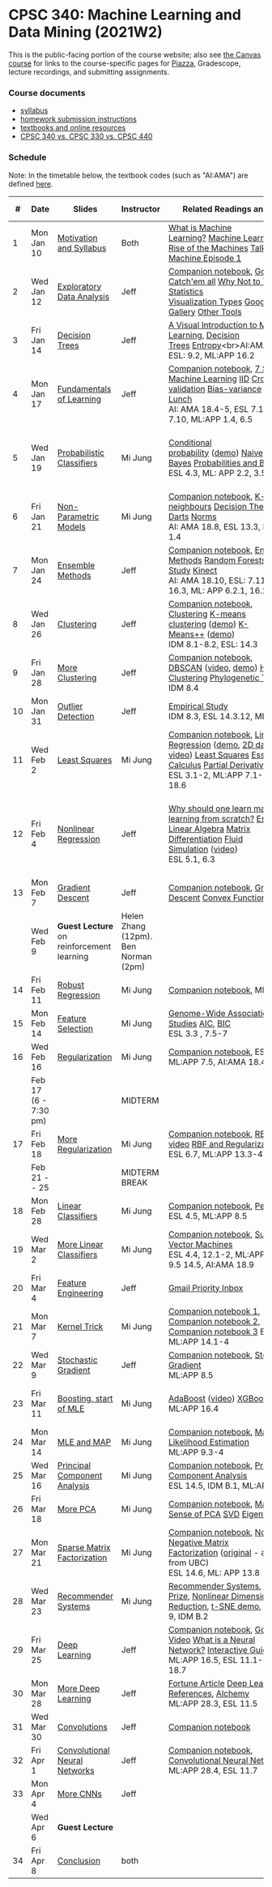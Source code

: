 # CPSC 340: Machine Learning and Data Mining (2021W2)

This is the public-facing portion of the course website; also see [the Canvas course](https://canvas.ubc.ca/courses/83421) for links to the course-specific pages for [Piazza](https://piazza.com/ubc.ca/winterterm22022/cpsc3402012022021w2), Gradescope, lecture recordings, and submitting assignments.

### Course documents

* [syllabus](docs/syllabus.md)
* [homework submission instructions](docs/submissionInstructions.pdf)
* [textbooks and online resources](docs/resources.md)
* [CPSC 340 vs. CPSC 330 vs. CPSC 440](docs/340_330_440.md)

### Schedule

Note: In the timetable below, the textbook codes (such as "AI:AMA") are defined [here](docs/resources.md#textbooks).

| # | Date           | Slides       | Instructor | Related Readings and Links    | Homework and Notes    |
| --|------------ | -------------- | ---- | ----------------------------- | ------------ |
| 1 | Mon Jan 10      | [Motivation and Syllabus](lectures/L1.pdf?raw=1) | Both | [What is Machine Learning?](https://www.youtube.com/watch?v=OokV2AX4TKg) [Machine Learning](https://en.wikipedia.org/wiki/Machine_learning)<br>[Rise of the Machines](http://www.economist.com/news/briefing/21650526-artificial-intelligence-scares-peopleexcessively-so-rise-machines) [Talking Machine Episode 1](https://www.thetalkingmachines.com/episodes/hello-world)       | [a1 posted](https://github.com/UBC-CS/cpsc340-2021w2/raw/main/assignments/a1.zip)   |
| 2 | Wed Jan 12      | [Exploratory Data Analysis](lectures/L2.pdf?raw=1)   | Jeff  | [Companion notebook](notebooks/L02_eda.ipynb), [Gotta Catch'em all](http://datagenetics.com/blog/april32016/index.html) [Why Not to Trust Statistics](https://mathwithbaddrawings.com/2016/07/13/why-not-to-trust-statistics/)<br>[Visualization Types](http://guides.library.duke.edu/datavis/vis_types) [Google Chart Gallery](https://developers.google.com/chart/interactive/docs/gallery?hl=en) [Other Tools](http://selection.datavisualization.ch/)    |     |
| 3 | Fri Jan 14    | [Decision Trees](lectures/L3.pdf?raw=1)    | Jeff   | [A Visual Introduction to Machine Learning](http://www.r2d3.us/visual-intro-to-machine-learning-part-1), [Decision Trees](https://en.wikipedia.org/wiki/Decision_tree_learning) [Entropy](https://en.wikipedia.org/wiki/Entropy_(information_theory))<br>AI:AMA 18.2-3, ESL: 9.2, ML:APP 16.2     | [Big-O Notes](https://www.cs.ubc.ca/~schmidtm/Courses/Notes/bigO.pdf), [Week 1 Tutorials](tutorials/week01)
| 4 | Mon Jan 17  | [Fundamentals of Learning](lectures/L4.pdf?raw=1) | Jeff  |  [Companion notebook](notebooks/L04demo_fundamentals.ipynb), [7 Steps of Machine Learning](https://www.youtube.com/watch?v=nKW8Ndu7Mjw) [IID](https://en.wikipedia.org/wiki/Independent_and_identically_distributed_random_variables) [Cross-validation](https://en.wikipedia.org/wiki/Cross-validation_(statistics)) [Bias-variance](https://en.wikipedia.org/wiki/Bias%E2%80%93variance_tradeoff) [No Free Lunch](http://dml.cs.byu.edu/~cgc/docs/mldm_tools/Reading/LCG.pdf)<br>AI: AMA 18.4-5, ESL 7.1-7.4, 7.10, ML:APP 1.4, 6.5 | [Course Notation Guide](https://www.cs.ubc.ca/~schmidtm/Courses/Notes/notation.pdf)<br>  |
| 5 | Wed Jan 19    | [Probabilistic Classifiers](lectures/L5.pdf?raw=1) | Mi Jung |[Conditional probability](https://en.wikipedia.org/wiki/Conditional_probability) ([demo](http://setosa.io/ev/conditional-probability/)) [Naive Bayes](https://en.wikipedia.org/wiki/Naive_Bayes_classifier) [Probabilities and Battleship](http://datagenetics.com/blog/december32011/index.html)<br>ESL 4.3, ML: APP 2.2, 3.5, 4.1-4.2  | Assignment 1 due<br>[a1 solutions](assignments/a1sol.md)<br>[Probability Notes](https://www.cs.ubc.ca/~schmidtm/Courses/Notes/probability.pdf) [Probability Slides](https://www.cs.ubc.ca/~schmidtm/Courses/Notes/probabilitySlides.pdf) |
| 6 | Fri Jan 21  | [Non-Parametric Models](lectures/L6.pdf?raw=1)   | Mi Jung | [Companion notebook](notebooks/L06demo_dt-knn.ipynb), [K-nearest neighbours](https://en.wikipedia.org/wiki/K-nearest_neighbors_algorithm) [Decision Theory for Darts](http://www.datagenetics.com/blog/january12012/index.html) [Norms](https://en.wikipedia.org/wiki/Norm_(mathematics))<br>AI: AMA 18.8, ESL 13.3, ML:APP 1.4     | [Assignment 2 posted](assignments/a2.zip?raw=1)<br>  [Week 2 Tutorials](tutorials/week02) | 
| 7 | Mon Jan 24  | [Ensemble Methods](lectures/L7.pdf?raw=1) | Jeff | [Companion notebook](notebooks/L07demo_random-forests.ipynb), [Ensemble Methods](https://en.wikipedia.org/wiki/Ensemble_learning) [Random Forests](https://en.wikipedia.org/wiki/Random_forest) [Empirical Study](http://jmlr.org/papers/volume15/delgado14a/delgado14a.pdf) [Kinect](https://www.microsoft.com/en-us/research/wp-content/uploads/2016/02/BodyPartRecognition.pdf)<br>AI: AMA 18.10, ESL: 7.11, 8.2, 15, 16.3, ML: APP 6.2.1, 16.2.5, 16.6  |    |
| 8 | Wed Jan 26    | [Clustering](lectures/L8.pdf?raw=1)    | Jeff | [Companion notebook](notebooks/L08demo_clustering.ipynb), [Clustering](https://en.wikipedia.org/wiki/Cluster_analysis) [K-means clustering](https://en.wikipedia.org/wiki/K-means_clustering) ([demo](https://www.naftaliharris.com/blog/visualizing-k-means-clustering/)) [K-Means++](http://ilpubs.stanford.edu:8090/778/1/2006-13.pdf) ([demo](https://www.youtube.com/watch?v=BIQDlmZDuf8))<br>IDM 8.1-8.2, ESL: 14.3  |     |
| 9 | Fri Jan 28 | [More Clustering](lectures/L9.pdf?raw=1)  |Jeff | [Companion notebook](notebooks/L09demo_dbscan.ipynb), [DBSCAN](https://en.wikipedia.org/wiki/DBSCAN) ([video](https://www.cs.ubc.ca/~schmidtm/Courses/Notes/dbscan.mov), [demo](https://www.naftaliharris.com/blog/visualizing-dbscan-clustering/)) [Hierarchical Clustering](https://en.wikipedia.org/wiki/Hierarchical_clustering) [Phylogenetic Trees](https://en.wikipedia.org/wiki/Phylogenetic_tree)<br>IDM 8.4   |   [Week 3 Tutorials](tutorials/week03) | 
| 10 | Mon Jan 31 <br> | [Outlier Detection](lectures/L10.pdf?raw=1)   |Jeff  | [Empirical Study](https://journals.plos.org/plosone/article?id=10.1371%2Fjournal.pone.0152173)<br>IDM 8.3, ESL 14.3.12, ML:APP 25.5  |    |
| 11 | Wed Feb 2<br> | [Least Squares](lectures/L11.pdf?raw=1)   |Mi Jung | [Companion notebook](notebooks/L11demo_linear-reg.ipynb), [Linear Regression](http://datagenetics.com/blog/august12013/index.html) ([demo](http://setosa.io/ev/ordinary-least-squares-regression/), [2D data](https://www.cs.ubc.ca/~schmidtm/Courses/Notes/linear.mp4), [2D video](https://www.cs.ubc.ca/~schmidtm/Courses/Notes/linear2.mp4)) [Least Squares](https://en.wikipedia.org/wiki/Ordinary_least_squares) [Essence of Calculus](https://www.youtube.com/playlist?list=PLZHQObOWTQDMsr9K-rj53DwVRMYO3t5Yr) [Partial Derivative](https://en.wikipedia.org/wiki/Partial_derivative) [Gradient](https://en.wikipedia.org/wiki/Gradient)<br>ESL 3.1-2, ML:APP 7.1-3, AI:AMA 18.6<br> |  |
| 12 | Fri Feb 4 <br>  | [Nonlinear Regression](lectures/L12.pdf?raw=1) | Jeff| [Why should one learn machine learning from scratch?](https://www.quora.com/Why-should-one-learn-machine-learning-from-scratch-rather-than-just-learning-to-use-the-available-libraries) [Essence of Linear Algebra](https://www.youtube.com/playlist?list=PLZHQObOWTQDPD3MizzM2xVFitgF8hE_ab) [Matrix Differentiation](https://atmos.washington.edu/~dennis/MatrixCalculus.pdf) [Fluid Simulation](http://citeseerx.ist.psu.edu/viewdoc/download?doi=10.1.1.726.8764&rep=rep1&type=pdf) ([video](https://www.youtube.com/watch?v=kGB7Wd9CudA))<br>ESL 5.1, 6.3 | [Linear Algebra Notes](https://www.cs.ubc.ca/~schmidtm/Documents/2009_Notes_LinearAlgebra.pdf)<br>[Linear/Quadratic Gradients](https://www.cs.ubc.ca/~schmidtm/Courses/Notes/linearQuadraticGradients.pdf), [Week 4 Tutorials](tutorials/week04), Assignment 2 due, [Assignment 3 released](assignments/a3.zip?raw=true) |
| 13 | Mon Feb 7 <br>  | [Gradient Descent](lectures/L13.pdf?raw=1)  | Jeff | [Companion notebook](notebooks/L13_grad-descent.ipynb),  [Gradient Descent](https://en.wikipedia.org/wiki/Gradient_descent) [Convex Functions](https://en.wikipedia.org/wiki/Convex_function)    |  [a2 solutions](assignments/a2sol.md)      |
|  | Wed Feb 9 <br> | **Guest Lecture** on reinforcement learning  | Helen Zhang (12pm). Ben Norman (2pm)  |    | [Helen Zhang slides](https://github.com/UBC-CS/CPSC340-2021W2/blob/main/lectures/L15.5a-HelenZhang-RL_Intro-bonus.pdf), [Ben Norman slides](https://github.com/UBC-CS/CPSC340-2021W2/blob/main/lectures/L15.5a-HelenZhang-RL_Intro-bonus.pdf)
| 14 | Fri Feb 11 <br>  | [Robust Regression](lectures/L14.pdf?raw=1)  | Mi Jung   | [Companion notebook](notebooks/L14_loss-basis.ipynb), ML:APP 7.4    |  [Week 5 Tutorials](tutorials/week05)   |
| 15 | Mon Feb 14 <br>  | [Feature Selection](lectures/L15.pdf?raw=1)  | Mi Jung     | [Genome-Wide Association Studies](https://en.wikipedia.org/wiki/Genome-wide_association_study) [AIC](https://en.wikipedia.org/wiki/Akaike_information_criterion), [BIC](https://en.wikipedia.org/wiki/Bayesian_information_criterion)<br>ESL 3.3 , 7.5-7   |  Assignment 3 due <br>[a 3 solutions](https://canvas.ubc.ca/files/17081484/download?download_frd=1)        |
| 16 | Wed Feb 16 <br> | [Regularization](lectures/L16.pdf?raw=1)   | Mi Jung | [Companion notebook](notebooks/L16demo_regularization.ipynb),  ESL 3.4., ML:APP 7.5, AI:AMA 18.4  |   |
|  | Feb 17 (6 - 7:30 pm) <br> |  | MIDTERM | |
| 17 | Fri Feb 18 <br> | [More Regularization](lectures/L17.pdf?raw=1) | Mi Jung  | [Companion notebook](notebooks/L17_more-reg.ipynb),  [RBF video](https://www.cs.ubc.ca/~schmidtm/Courses/Notes/rbf.mp4) [RBF and Regularization video](https://www.cs.ubc.ca/~schmidtm/Courses/Notes/rbf2.mp4)<br>ESL 6.7, ML:APP 13.3-4     |   |
|  | Feb 21 -- 25 <br> |  | MIDTERM BREAK || [a4 posted](https://github.com/UBC-CS/cpsc340-2021w2/raw/main/assignments/a4.zip) (Feb 25)|
| 18 | Mon Feb 28<br> | [Linear Classifiers](lectures/L18.pdf?raw=1)  | Mi Jung | [Companion notebook](notebooks/L19b_lin-classifiers1.ipynb),  [Perceptron](https://en.wikipedia.org/wiki/Perceptron)<br>ESL 4.5, ML:APP 8.5    |        |
| 19 | Wed Mar 2 <br> | [More Linear Classifiers](lectures/L19.pdf?raw=1)  | Mi Jung  | [Companion notebook](notebooks/L20_lin-classifiers2.ipynb),  [Support Vector Machines](https://en.wikipedia.org/wiki/Support_vector_machine)<br>ESL 4.4, 12.1-2, ML:APP 8.1-3, 9.5 14.5, AI:AMA 18.9  |  [Week 6 Tutorials](tutorials/week06) |
| 20 | Fri Mar 4<br> | [Feature Engineering](lectures/L20.pdf?raw=1)   | Jeff | [Gmail Priority Inbox](http://static.googleusercontent.com/media/research.google.com/en//pubs/archive/36955.pdf)  |  |
| 21 | Mon Mar 7 <br> | [Kernel Trick](lectures/L21.pdf?raw=1) | Mi Jung     | [Companion notebook 1](notebooks/L21_kernels.ipynb), [Companion notebook 2](notebooks/L23demo_kernels.ipynb), [Companion notebook 3](notebooks/L22b_rbf.ipynb) ESL 12.3, ML:APP 14.1-4 |   |
| 22 | Wed Mar 9 <br> | [Stochastic Gradient](lectures/L22.pdf?raw=1)  | Jeff  | [Companion notebook](notebooks/L22_sgd.ipynb), [Stochastic Gradient](https://en.wikipedia.org/wiki/Stochastic_gradient_descent)<br>ML:APP 8.5     |  [Week 7 Tutorials](tutorials/week07) |
| 23 | Fri Mar 11 <br>  | [Boosting, start of MLE](lectures/L23.pdf?raw=1)   | Mi Jung  | [AdaBoost](https://en.wikipedia.org/wiki/AdaBoost) ([video](https://www.cs.ubc.ca/~schmidtm/Courses/Notes/adaBoost.mp4)) [XGBoost](https://xgboost.readthedocs.io/en/latest/tutorials/model.html) ([video](https://www.cs.ubc.ca/~schmidtm/Courses/Notes/regressionBoost.mp4))<br>ML:APP 16.4     |a4 due, a5 released,  [Max and Argmax Notes](https://www.cs.ubc.ca/~schmidtm/Courses/Notes/max.pdf) |
| 24 | Mon Mar 14 <br>  | [MLE and MAP](lectures/L24.pdf?raw=1) | Mi Jung | [Companion notebook](notebooks/L24_mle.ipynb), [Maximum Likelihood Estimation](https://en.wikipedia.org/wiki/Maximum_likelihood_estimation)<br>ML:APP 9.3-4  | |
| 25 | Wed Mar 16 <br>  | [Principal Component Analysis](lectures/L25.pdf?raw=1) | Mi Jung | [Companion notebook](notebooks/L26a_pca1.ipynb),  [Principal Component Analysis](https://en.wikipedia.org/wiki/Principal_component_analysis)<br>ESL 14.5, IDM B.1, ML:APP 12.2  | 
| 26 | Fri Mar 18 <br>  | [More PCA](lectures/L26.pdf?raw=1)     | Mi Jung | [Companion notebook](notebooks/L28demo_pca2.ipynb),  [Making Sense of PCA](https://stats.stackexchange.com/questions/2691/making-sense-of-principal-component-analysis-eigenvectors-eigenvalues) [SVD](https://en.wikipedia.org/wiki/Singular_value_decomposition) [Eigenfaces](https://en.wikipedia.org/wiki/Eigenface)   |  [Week 8 Tutorials](tutorials/week08)   |
| 27 | Mon Mar 21 <br> | [Sparse Matrix Factorization](lectures/L27.pdf?raw=1)  | Mi Jung | [Companion notebook](notebooks/L29demo_pca-nmf.ipynb),  [Non-Negative Matrix Factorization](https://en.wikipedia.org/wiki/Non-negative_matrix_factorization) ([original](http://www.nature.com/nature/journal/v401/n6755/abs/401788a0.html) - access from UBC)<br>ESL 14.6, ML: APP 13.8  |    |
| 28 | Wed Mar 23 <br> | [Recommender Systems](lectures/L28.pdf?raw=1)    | Mi Jung | [Recommender Systems](https://en.wikipedia.org/wiki/Recommender_system), [Netflix Prize](https://en.wikipedia.org/wiki/Netflix_Prize), [Nonlinear Dimensionality Reduction](https://en.wikipedia.org/wiki/Nonlinear_dimensionality_reduction), [t-SNE demo](http://distill.pub/2016/misread-tsne/), ESL 14.8-9, IDM B.2 |   |
| 29 | Fri Mar 25 <br> | [Deep Learning](lectures/L29.pdf?raw=1)   | Jeff    | [Companion notebook](notebooks/L32a_neural-net1.ipynb), [Google Video](https://www.youtube.com/watch?v=bHvf7Tagt18) [What is a Neural Network?](https://www.youtube.com/watch?v=aircAruvnKk) [Interactive Guide](https://jalammar.github.io/visual-interactive-guide-basics-neural-networks)<br>ML:APP 16.5, ESL 11.1-4, AI: AMA 18.7    |   Assignment 5 due, a6 released,  [Week 9 Tutorials](tutorials/week09)    |
| 30 | Mon Mar 28 <br> | [More Deep Learning](lectures/L30.pdf?raw=1)  | Jeff   |  [Fortune Article](http://fortune.com/ai-artificial-intelligence-deep-machine-learning/) [Deep Learning References](https://github.com/ChristosChristofidis/awesome-deep-learning), [Alchemy](https://www.youtube.com/watch?v=Qi1Yry33TQE&feature=youtu.be&t=3m)<br>ML:APP 28.3, ESL 11.5   |       |
| 31 | Wed Mar 30 <br> | [Convolutions](lectures/L31.pdf?raw=1)    | Jeff   |  [Companion notebook](notebooks/L34demo_convolution-cnn.ipynb)   |      |
| 32 | Fri Apr 1 <br> | [Convolutional Neural Networks](lectures/L32.pdf?raw=1)  | Jeff  | [Companion notebook](notebooks/L35demo-cnn-pretrained.ipynb), [Convolutional Neural Networks](https://en.wikipedia.org/wiki/Convolutional_neural_network)<br>ML:APP 28.4, ESL 11.7   | [Week 10 Tutorials](tutorials/week10) |
| 33 | Mon Apr 4<br> | [More CNNs](lectures/L33.pdf?raw=1) | Jeff | |  |
|    | Wed Apr 6<br> | **Guest Lecture**   |  |    |
| 34 | Fri Apr 8<br> | [Conclusion](lectures/L34.pdf?raw=1) |  both |  | Assignment 6 due, No tutorials this week.      |

